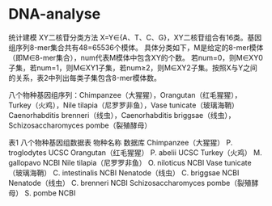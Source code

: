 # DNA-analyse
统计建模
XY二核苷分类方法
X=Y∈{A、T、C、G}，XY二核苷组合有16类。基因组序列8-mer集合共有48=65536个模体。
具体分类如下，M是给定的8-mer模体（即M∈8-mer集合），num代表M模体中包含XY的个数。
若num=0，则M∈XY0子集，若num=1，则M∈XY1子集，若num≥2，则M∈XY2子集。按照X与Y之间的关系，表2中列出每类子集包含8-mer模体数。

八个物种基因组序列：Chimpanzee（大猩猩），Orangutan（红毛猩猩），Turkey（火鸡），Nile tilapia（尼罗罗非鱼），Vase tunicate（玻璃海鞘）
Caenorhabditis brenneri（线虫），Caenorhabditis briggsae（线虫），Schizosaccharomyces pombe（裂殖酵母）

表1  八个物种基因组数据表
物种名称	数据库
Chimpanzee（大猩猩）	P. troglodytes	UCSC
Orangutan（红毛猩猩）	P. abelii	UCSC
Turkey（火鸡）	M. gallopavo	NCBI
Nile tilapia（尼罗罗非鱼）	O. niloticus	NCBI
Vase tunicate（玻璃海鞘）	C. intestinalis	NCBI
Nenatode（线虫）	C. briggsae	NCBI
Nenatode（线虫）	C. brenneri	NCBI
Schizosaccharomyces pombe（裂殖酵母）	S. pombe	NCBI
